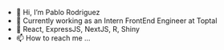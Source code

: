 - 👋 Hi, I’m Pablo Rodriguez
- 👀 Currently working as an Intern FrontEnd Engineer at Toptal
- 💞️ React, ExpressJS, NextJS, R, Shiny
- 📫 How to reach me ...

<!---
pablo-rodr-bio2/pablo-rodr-bio2 is a ✨ special ✨ repository because its `README.md` (this file) appears on your GitHub profile.
You can click the Preview link to take a look at your changes.
--->
